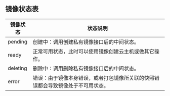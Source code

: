 ## 镜像状态表
|镜像状态|状态说明|
|-|-|
|pending|创建中：调用创建私有镜像接口后的中间状态。|
|ready|正常可用状态，此时可以使用镜像创建云主机或做其它操作。|
|deleting|删除中：调用删除私有镜像接口后的中间状态。|
|error|错误：由于镜像本身错误，或者打包镜像所关联的快照错误都会导致镜像处于不可用状态。|
